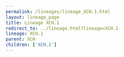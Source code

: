 ```yaml
---
permalink: /lineages/lineage_XCH.1.html
layout: lineage_page
title: Lineage XCH.1
redirect_to: ../lineage.html?lineage=XCH.1
lineage: XCH.1
parent: XCH
children: ['XCH.1']
---
```

